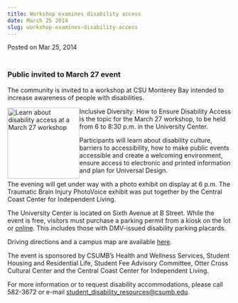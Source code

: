 ```yaml
---
title: Workshop examines disability access
date: March 25 2014
slug: workshop-examines-disability-access
---
```





<span class="date">Posted on Mar 25, 2014    </span>
<h3><br>
Public invited to March 27 event</br></h3>
<p>The community is invited to a workshop at CSU Monterey Bay
intended to increase awareness of people with disabilities.</p>
<p><img alt="Learn about disability access at a March 27 workshop" src="http://news.csumb.edu/sites/default/files/65/attachments/news/images/accessibility.jpg" style="float:left; width:162px; height:160px">Inclusive
Diversity: How to Ensure Disability Access is the topic for the
March 27 workshop, to be held from 6 to 8:30 p.m. in the University
Center.</img></p>
<p>Participants will learn about disability culture, barriers to
accessibility, how to make public events accessible and create a
welcoming environment, ensure access to electronic and printed
information and plan for Universal Design.</p>
<p>The evening will get under way with a photo exhibit on display
at 6 p.m. The Traumatic Brain Injury PhotoVoice exhibit was put
together by the Central Coast Center for Independent Living.</p>
<p>The University Center is located on Sixth Avenue at B Street.
While the event is free, visitors must purchase a parking permit
from a kiosk on the lot or <a href="http://parking.csumb.edu/buy-permit" rel="nofollow">online</a>.
This includes those with DMV-issued disability parking
placards.</p>
<p>Driving directions and a campus map are available <a href="http://csumb.edu/maps" rel="nofollow">here</a>.</p>
<p>The event is sponsored by CSUMB&#x2019;s Health and Wellness Services,
Student Housing and Residential Life, Student Fee Advisory
Committee, Otter Cross Cultural Center and the Central Coast Center
for Independent Living.</p>
<p>For more information or to request disability accommodations,
please call 582-3672 or e-mail <a href="mailto:student_disability_resources@csumb.edu">student_disability_resources@csumb.edu</a>.</p>





